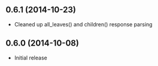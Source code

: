0.6.1 (2014-10-23)
------------------
 - Cleaned up all_leaves() and children() response parsing

0.6.0 (2014-10-08)
------------------
 - Initial release
